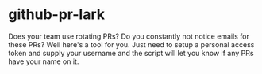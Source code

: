 # github-pr-lark
Does your team use rotating PRs? Do you constantly not notice emails for these PRs?
Well here's a tool for you. Just need to setup a personal access token and supply your username and the script will let you 
know if any PRs have your name on it. 
